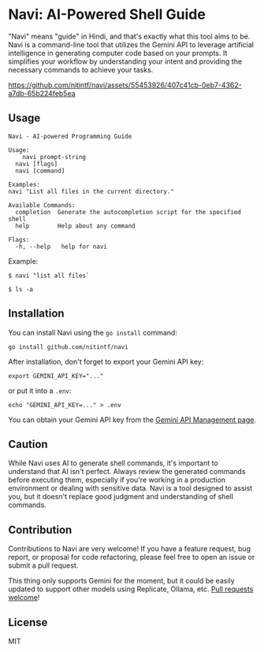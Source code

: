 # Navi: AI-Powered Shell Guide

"Navi" means "guide" in Hindi, and that's exactly what this tool aims to be. Navi is a command-line tool that utilizes the Gemini API to leverage artificial intelligence in generating computer code based on your prompts. It simplifies your workflow by understanding your intent and providing the necessary commands to achieve your tasks.

https://github.com/nitintf/navi/assets/55453926/407c41cb-0eb7-4362-a7db-65b224feb5ea

## Usage

```shell
Navi - AI-powered Programming Guide

Usage:
	navi prompt-string
  navi [flags]
  navi [command]

Examples:
navi "List all files in the current directory."

Available Commands:
  completion  Generate the autocompletion script for the specified shell
  help        Help about any command

Flags:
  -h, --help   help for navi
```

Example:

```shell
$ navi "list all files`

$ ls -a
```

## Installation

You can install Navi using the `go install` command:

```shell
go install github.com/nitintf/navi
```

After installation, don't forget to export your Gemini API key:
```shell
export GEMINI_API_KEY="..."
```
or put it into a `.env`:
```shell
echo "GEMINI_API_KEY=..." > .env
```

You can obtain your Gemini API key from the [Gemini API Management page](https://aistudio.google.com/app/apikey).

## Caution

While Navi uses AI to generate shell commands, it's important to understand that AI isn't perfect. Always review the generated commands before executing them, especially if you're working in a production environment or dealing with sensitive data. Navi is a tool designed to assist you, but it doesn't replace good judgment and understanding of shell commands.

## Contribution

Contributions to Navi are very welcome! If you have a feature request, bug report, or proposal for code refactoring, please feel free to open an issue or submit a pull request.

This thing only supports Gemini for the moment, but it could be easily updated to support other models using Replicate, Ollama, etc. [Pull requests welcome](https://github.com/nitintf/navi/issues?q=is%3Aissue+is%3Aopen+sort%3Aupdated-desc)!


## License

MIT
